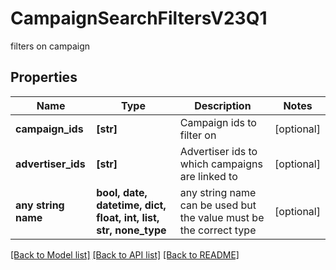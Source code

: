 # CampaignSearchFiltersV23Q1

filters on campaign

## Properties
Name | Type | Description | Notes
------------ | ------------- | ------------- | -------------
**campaign_ids** | **[str]** | Campaign ids to filter on | [optional] 
**advertiser_ids** | **[str]** | Advertiser ids to which campaigns are linked to | [optional] 
**any string name** | **bool, date, datetime, dict, float, int, list, str, none_type** | any string name can be used but the value must be the correct type | [optional]

[[Back to Model list]](../README.md#documentation-for-models) [[Back to API list]](../README.md#documentation-for-api-endpoints) [[Back to README]](../README.md)


